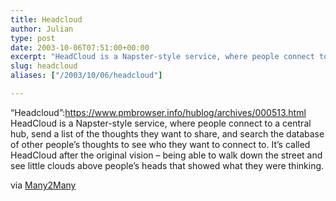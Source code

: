 ```yaml
---
title: Headcloud
author: Julian
type: post
date: 2003-10-06T07:51:00+00:00
excerpt: "HeadCloud is a Napster-style service, where people connect to a central hub, send a list of the thoughts they want to share, and search the database of other people's thoughts to see who they want to connect to. It's called HeadCloud after the original vision - being able to walk down the street and see little clouds above people's heads that showed what they were thinking."
slug: headcloud 
aliases: ["/2003/10/06/headcloud"]

---
```

&#8220;Headcloud&#8221;:https://www.pmbrowser.info/hublog/archives/000513.html HeadCloud is a Napster-style service, where people connect to a central hub, send a list of the thoughts they want to share, and search the database of other people&#8217;s thoughts to see who they want to connect to. It&#8217;s called HeadCloud after the original vision &#8211; being able to walk down the street and see little clouds above people&#8217;s heads that showed what they were thinking.
  
via [Many2Many][1]

 [1]: https://www.corante.com/many/